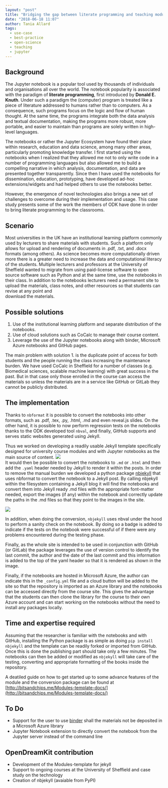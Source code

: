 ```yaml
---
layout: "post"
title: "Bridging the gap between literate programming and teaching modules"
date: "2018-06-18 11:07"
author: Tania Allard
tags:
  - use-case
  - best-practice
  - open-science
  - teaching
  - jupyter
---
```


## Background
The Jupyter notebook is a popular tool used by thousands of individuals and organisations all over the world. The notebook popularity is associated
with the paradigm of **literate programming**, first introduced by
**Donald E. Knuth**. Under such a paradigm the (computer) program is treated like
a piece of literature addressed to humans rather than to computers.
As a consequence, such programs focus on the logic and flow of human thought.
At the same time, the programs integrate both the data analysis and textual documentation,
making the programs more robust, more portable, and easier to maintain than
programs are solely written in high-level languages.

The notebooks or rather the Jupyter Ecosystem have found their place within research,
education and data science, among many other areas, particularly promoting
knowledge transfer. I first started using the notebooks when I realized that they
allowed me not to only write code in a number of programming languages but also
allowed me to build a compelling narrative in which analysis, documentation, and data are
presented together transparently. Since then I have used the notebooks
for dissemination, education, prototyping, have developed ad-hoc extensions/widgets and
had helped others to use the notebooks better.

However, the emergence of novel technologies also brings a new set of challenges
to overcome during their implementation and usage. This case study presents
some of the work the members of ODK have done in order to bring literate programming to
the classrooms.

## Scenario
Most universities in the UK have an institutional learning platform commonly used
by lecturers to share materials with students.
Such a platform only allows for upload and rendering of documents in .pdf, .txt,
and .docx formats (among others). As science becomes more computationally driven
more there is a greater need to increase the data and computational literacy of
the students.
Multiple lecturers and professors at the University of Sheffield wanted to migrate
from using paid-license software to open source software such as Python and at the same time, use the notebooks in their class.
In addition to the notebooks lecturers need a permanent site to upload the materials,
class notes, and other resources so that students can revise at any point and  
download the materials.

## Possible solutions
1. Use of the institutional learning platform and separate distribution of the notebooks.
2. Use of cloud solutions such as CoCalc to manage their course content.
3. Leverage the use of the Jupyter notebooks along with binder, Microsoft Azure notebooks and GitHub pages.

The main problem with solution 1. is the duplicate point of access for both students
and the people running the class increasing the maintenance burden.
We have used CoCalc in Sheffield for a number of classes (e.g. Biomedical sciences, scalable machine learning) with great success in the past. But in that case only those enrolled in the course can access the materials so unless the materials are in a service like GitHub or GitLab they cannot be publicly distributed.


## The implementation
Thanks to `nbformat` it is possible to convert the notebooks into other formats, such as .pdf, .tex, .py, .html, .md and even reveal.js slides. On the other hand, it is possible to now perform regression tests on the notebooks thanks to the ODK developed tool `nbval`, and finally, GitHub supports and serves static websites generated using Jekyll.

Thus we worked on developing a readily usable Jekyll template specifically designed for university course modules and with Jupyter notebooks as the main source of content.
<img src="{{site.url}}{{site.baseurl}}/assets/Jekyll.PNG">
<br>
It would then be possible to convert the notebooks to `.md` or `.html` and then add the `.yaml` header needed by Jekyll to render it within the posts. In order to remove the manual burden we developed a python package [nbjekyll](https://github.com/trallard/nbjekyll) that uses nbformat to convert the notebook to a Jekyll post.
By calling nbjekyll within the filesystem containing a Jekyll blog it will find the notebooks and convert them into Jekyll ready .md files with the appropriate font-matter needed, export the images (if any) within the notebook and correctly update the paths in the .md files so that they point to the images in the site.

<img src="{{site.url}}{{site.baseurl}}/assets/Jekyll-2.PNG">
<br>


In addition, when doing the conversion, `nbjekyll` uses nbval under the hood to perform a sanity check on the notebook. By doing so a badge is added to indicate if the tests on the notebook were successful of if there were any problems encountered during the testing phase.

Finally, as the whole site is intended to be used in conjunction with GitHub (or GitLab) the package leverages the use of version control to identify the last commit, the author and the date of the last commit and this information is added to the top of the yaml header so that it is rendered as shown in the image.

Finally, if the notebooks are hosted in Microsoft Azure, the author can indicate this in the `_config.yml` file and a cloud button will be added to the site so that the repository is imported as an Azure library and the notebooks can be accessed directly from the course site. This gives the advantage that the students can then clone the library for the course to  their own Azure account and can start working on the notebooks without the need to install any packages locally.


## Time and expertise required
Assuming that the researcher is familiar with the notebooks and with GitHub, installing the Python package is as simple as doing `pip install nbjekyll` and the template can be readily forked or imported from GitHub. Once this is done the publishing part should take only a few minutes. The notebooks can then be added or modified as `nbjekyll` will take care of the testing, converting and appropriate formatting of the books inside the repository.

A deatiled guide on how to get started up to some advance features of the module and the conversion package can be found at [http://bitsandchips.me/Modules-template-docs/](http://bitsandchips.me/Modules-template-docs/)

## To Do
- Support for the user to use [binder](http://mybinder.org/) shall the materials not be deposited in a Microsoft Azure library
- Jupyter Notebook extension to directly convert the notebook from the Jupyter server instead of the command line


## OpenDreamKit contribution
- Development of the Modules-template for jekyll
- Support to ongoing courses at the University of Sheffield and case study on the technology
- Creation of nbjekyll (avaiable from PyPI)
